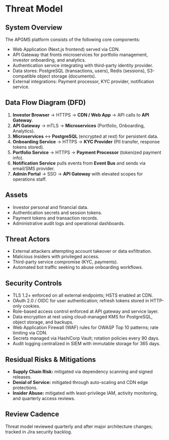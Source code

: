 # Threat Model

## System Overview
The APGMS platform consists of the following core components:
- Web Application (Next.js frontend) served via CDN.
- API Gateway that fronts microservices for portfolio management, investor onboarding, and analytics.
- Authentication service integrating with third-party identity provider.
- Data stores: PostgreSQL (transactions, users), Redis (sessions), S3-compatible object storage (documents).
- External integrations: Payment processor, KYC provider, notification service.

## Data Flow Diagram (DFD)
1. **Investor Browser** → HTTPS → **CDN / Web App** → API calls to **API Gateway**.
2. **API Gateway** → mTLS → **Microservices** (Portfolio, Onboarding, Analytics).
3. **Microservices** ↔ **PostgreSQL** (encrypted at rest) for persistent data.
4. **Onboarding Service** → HTTPS → **KYC Provider** (PII transfer, response tokens stored).
5. **Portfolio Service** → HTTPS → **Payment Processor** (tokenized payment info).
6. **Notification Service** pulls events from **Event Bus** and sends via email/SMS provider.
7. **Admin Portal** → SSO → **API Gateway** with elevated scopes for operations staff.

## Assets
- Investor personal and financial data.
- Authentication secrets and session tokens.
- Payment tokens and transaction records.
- Administrative audit logs and operational dashboards.

## Threat Actors
- External attackers attempting account takeover or data exfiltration.
- Malicious insiders with privileged access.
- Third-party service compromise (KYC, payments).
- Automated bot traffic seeking to abuse onboarding workflows.

## Security Controls
- TLS 1.2+ enforced on all external endpoints; HSTS enabled at CDN.
- OAuth 2.0 / OIDC for user authentication; refresh tokens stored in HTTP-only cookies.
- Role-based access control enforced at API gateway and service layer.
- Data encryption at rest using cloud-managed KMS for PostgreSQL, object storage, and backups.
- Web Application Firewall (WAF) rules for OWASP Top 10 patterns; rate limiting via CDN.
- Secrets managed via HashiCorp Vault; rotation policies every 90 days.
- Audit logging centralized in SIEM with immutable storage for 365 days.

## Residual Risks & Mitigations
- **Supply Chain Risk:** mitigated via dependency scanning and signed releases.
- **Denial of Service:** mitigated through auto-scaling and CDN edge protections.
- **Insider Abuse:** mitigated with least-privilege IAM, activity monitoring, and quarterly access reviews.

## Review Cadence
Threat model reviewed quarterly and after major architecture changes; tracked in Jira security backlog.
